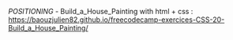 <em>POSITIONING</em> - Build_a_House_Painting with html + css : https://baouzjulien82.github.io/freecodecamp-exercices-CSS-20-Build_a_House_Painting/
